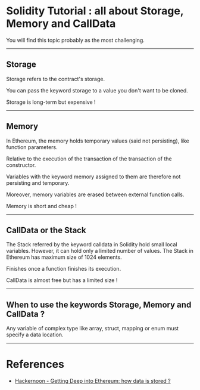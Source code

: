 # Solidity Tutorial : all about Storage, Memory and CallData

You will find this topic probably as the most challenging.

---

## Storage

Storage refers to the contract's storage.

You can pass the keyword storage to a value you don't want to be cloned.

Storage is long-term but expensive !

---

## Memory

In Ethereum, the memory holds temporary values (said not persisting), like function parameters.

Relative to the execution of the transaction of the transaction of the constructor.

Variables with the keyword memory assigned to them are therefore not persisting and temporary.

Moreover, memory variables are erased between external function calls.

Memory is short and cheap !

---

## CallData or the Stack

The Stack referred by the keyword calldata in Solidity hold small local variables. However, it can hold only a limited number of values. The Stack in Ethereum has maximum size of 1024 elements.

Finishes once a function finishes its execution.

CallData is almost free but has a limited size !

---

## When to use the keywords Storage, Memory and CallData ?

Any variable of complex type like array, struct, mapping or enum must specify a data location.

---

# References

- [Hackernoon - Getting Deep into Ethereum: how data is stored ?](https://hackernoon.com/getting-deep-into-ethereum-how-data-is-stored-in-ethereum-e3f669d96033)
